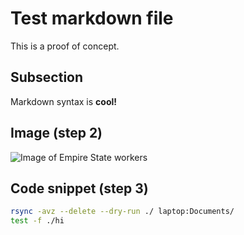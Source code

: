 # Test markdown file

This is a proof of concept.

## Subsection

Markdown syntax is **cool!**

## Image (step 2)

![Image of Empire State workers](https://1.bp.blogspot.com/-qLIw2SAQq30/XcinlF5PFZI/AAAAAAAASmo/lH2pY93_OsEWk5cfq8JpoHtIezjmsGnawCLcBGAsYHQ/s1600/Times_Most_Influental_Images%2B%25284%2529.jpg)

## Code snippet (step 3)

```bash
rsync -avz --delete --dry-run ./ laptop:Documents/
test -f ./hi
```
